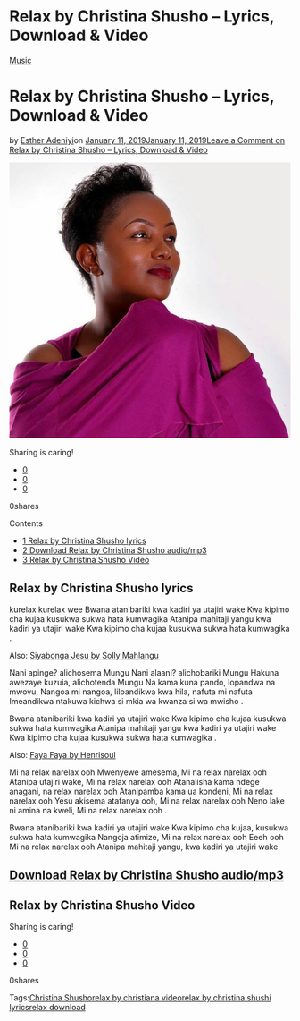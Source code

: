 # Relax by Christina Shusho – Lyrics, Download & Video

[Music](https://estheradeniyi.com/category/music/)
# Relax by Christina Shusho &#x2013; Lyrics, Download & Video

by [Esther Adeniyi](https://estheradeniyi.com/author/esther-adeniyi/)on [January 11, 2019January 11, 2019](https://estheradeniyi.com/relax-by-christina-shusho/)[Leave a Comment on Relax by Christina Shusho &#x2013; Lyrics, Download & Video](https://estheradeniyi.com/relax-by-christina-shusho/#respond)

![Relax by CHRISTINA SHUSHO](images\christina-shusho-relax.jpg)

Sharing is caring!

- [0](https://www.facebook.com/sharer/sharer.php?u=https%3A%2F%2Festheradeniyi.com%2Frelax-by-christina-shusho%2F&amp;t=Relax%20by%20Christina%20Shusho%20-%20Lyrics%2C%20Download%20%26%20Video)
- [0](https://twitter.com/intent/tweet?text=Relax%20by%20Christina%20Shusho%20-%20Lyrics%2C%20Download%20%26%20Video&amp;url=https%3A%2F%2Festheradeniyi.com%2Frelax-by-christina-shusho%2F)
- [0](#)

0shares

Contents

- [1 Relax by Christina Shusho lyrics](#Relax_by_Christina_Shusho_lyrics)
- [2 Download Relax by Christina Shusho audio/mp3](#Download_Relax_by_Christina_Shusho_audiomp3)
- [3 Relax by Christina Shusho Video](#Relax_by_Christina_Shusho_Video)

## Relax by Christina Shusho lyrics

kurelax kurelax wee
 Bwana atanibariki kwa kadiri ya utajiri wake
 Kwa kipimo cha kujaa kusukwa sukwa hata kumwagika
 Atanipa mahitaji yangu kwa kadiri ya utajiri wake
 Kwa kipimo cha kujaa kusukwa sukwa hata kumwagika .

Also: [Siyabonga Jesu by Solly Mahlangu](https://estheradeniyi.com/siyabonga-jesu-lyrics-solly-mahlangu/)

Nani apinge? alichosema Mungu
 Nani alaani? alichobariki Mungu
 Hakuna awezaye kuzuia, alichotenda Mungu
 Na kama kuna pando, lopandwa na mwovu, Nangoa mi nangoa,
 liloandikwa kwa hila, nafuta mi nafuta
 Imeandikwa ntakuwa kichwa si mkia wa kwanza si wa mwisho .

Bwana atanibariki kwa kadiri ya utajiri wake
 Kwa kipimo cha kujaa kusukwa sukwa hata kumwagika
 Atanipa mahitaji yangu kwa kadiri ya utajiri wake
 Kwa kipimo cha kujaa kusukwa sukwa hata kumwagika .

Also: [Faya Faya by Henrisoul](https://estheradeniyi.com/faya-faya-by-henrisoul/)

Mi na relax narelax ooh
 Mwenyewe amesema, Mi na relax narelax ooh
 Atanipa utajiri wake, Mi na relax narelax ooh
 Atanalisha kama ndege anagani, na relax narelax ooh
 Atanipamba kama ua kondeni, Mi na relax narelax ooh
 Yesu akisema atafanya ooh, Mi na relax narelax ooh
 Neno lake ni amina na kweli, Mi na relax narelax ooh .

Bwana atanibariki kwa kadiri ya utajiri wake
 Kwa kipimo cha kujaa, kusukwa sukwa hata kumwagika
 Nangoja atimize, Mi na relax narelax ooh
 Eeeh ooh Mi na relax narelax ooh
 Atanipa mahitaji yangu, kwa kadiri ya utajiri wake

## [Download Relax by Christina Shusho audio/mp3](https://thegmp.biz/music/1473/christina-shusho-relax)

## Relax by Christina Shusho Video

Sharing is caring!

- [0](https://www.facebook.com/sharer/sharer.php?u=https%3A%2F%2Festheradeniyi.com%2Frelax-by-christina-shusho%2F&amp;t=Relax%20by%20Christina%20Shusho%20-%20Lyrics%2C%20Download%20%26%20Video)
- [0](https://twitter.com/intent/tweet?text=Relax%20by%20Christina%20Shusho%20-%20Lyrics%2C%20Download%20%26%20Video&amp;url=https%3A%2F%2Festheradeniyi.com%2Frelax-by-christina-shusho%2F)
- [0](#)

0shares

Tags:[Christina Shusho](https://estheradeniyi.com/tag/christina-shusho/)[relax by christiana video](https://estheradeniyi.com/tag/relax-by-christiana-video/)[relax by christina shushi lyrics](https://estheradeniyi.com/tag/relax-by-christina-shushi-lyrics/)[relax download](https://estheradeniyi.com/tag/relax-download/)